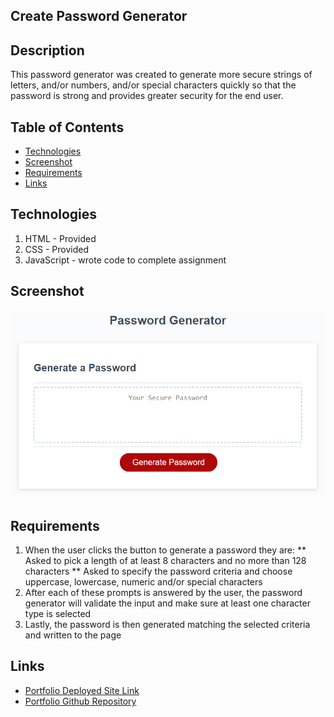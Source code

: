 ## Create Password Generator
## Description
This password generator was created to generate more secure strings of letters, and/or numbers, and/or special characters quickly so that the password is strong and provides greater security for the end user. 

## Table of Contents
* [Technologies](#technologies)
* [Screenshot](#screenshot)
* [Requirements](#requirements)
* [Links](#links)


## Technologies
1. HTML - Provided
2. CSS - Provided
3. JavaScript - wrote code to complete assignment


## Screenshot
![Screenshot](./Assets/Images/javascript-mockup.png)

## Requirements
1. When the user clicks the button to generate a password they are: 
    ** Asked to pick a length of at least 8 characters and no more than 128 characters
    ** Asked to specify the password criteria and choose uppercase, lowercase, numeric and/or special characters
2. After each of these prompts is answered by the user, the password generator will validate the input and make sure at least one character type is selected
3. Lastly, the password is then generated matching the selected criteria and written to the page

## Links
* [Portfolio Deployed Site Link](https://bspiewak6.github.io/password-generator/) 
* [Portfolio Github Repository](https://github.com/bspiewak6/password-generator)